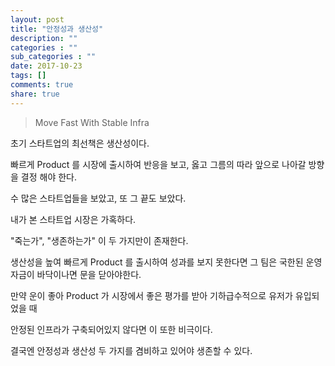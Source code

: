 ```yaml
---
layout: post
title: "안정성과 생산성"
description: ""
categories : ""
sub_categories : ""
date: 2017-10-23
tags: []
comments: true
share: true
---
```


  

> Move Fast With Stable Infra

  

초기 스타트업의 최선책은 생산성이다.

빠르게 Product 를 시장에 출시하여 반응을 보고, 옳고 그름의 따라 앞으로 나아갈 방향을 결정 해야 한다.

수 많은 스타트업들을 보았고, 또 그 끝도 보았다.

내가 본 스타트업 시장은 가혹하다.

  
"죽는가", "생존하는가" 이 두 가지만이 존재한다.

  

생산성을 높여 빠르게 Product 를 출시하여 성과를 보지 못한다면 그 팀은 국한된 운영자금이 바닥이나면 문을 닫아야한다.

만약 운이 좋아 Product 가 시장에서 좋은 평가를 받아 기하급수적으로 유저가 유입되었을 때

  

안정된 인프라가 구축되어있지 않다면 이 또한 비극이다.

결국엔 안정성과 생산성 두 가지를 겸비하고 있어야 생존할 수 있다.

  

  


